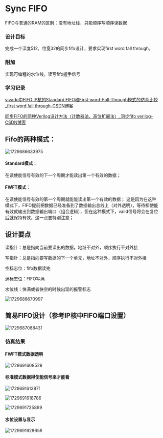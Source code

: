 # Sync FIFO

FIFO与普通的RAM的区别：没有地址线，只能顺序写顺序读数据


### 设计目标

完成一个深度512，位宽32的同步fifo设计，要求实现first word fall through。

### 附加

实现可编程的水位线，读写fifo握手信号

### 学习记录

[vivado中FIFO IP核的Standard FIFO和First-word-Fall-Through模式的仿真比较_first word fall through-CSDN博客](https://blog.csdn.net/woshiyuzhoushizhe/article/details/106173261)

[同步FIFO的两种Verilog设计方法（计数器法、高位扩展法）_同步fifo verilog-CSDN博客](https://blog.csdn.net/wuzhikaidetb/article/details/121136040)

## Fifo的两种模式：

![1729686633975](image/Sync_FIFO/1729686633975.png)

#### Standard模式：

在读使能信号有效的下一个周期才能读出第一个有效的数据；

#### FWFT模式：

在读使能信号有效的第一个周期就能能读出第一个有效的数据； 这是因为在这种模式下，FIFO提前把数据已经准备到了数据输出总线上（对外透明），等待都使能有效就输出到数据输出端口（组合逻辑），但在这种模式下，valid信号将会在复位后就保持有效，这一点要特别注意；

## 设计要点

读指针：总是指向当前要读出的数据，地址不对外，顺序执行不对外接

写指针：总是指向要写数据的下一个单元，地址不对外，顺序执行不对外接

空标志位：fifo数据读完

满标志位：FIFO写满

水位线：快满或者快空的时候出现的报警标志

![1729686670997](image/Sync_FIFO/1729686670997.png)

## 简易FIFO设计（参考IP核中FIFO端口设置）

![1729687088431](image/Sync_FIFO/1729687088431.png)

### 仿真结果

#### FWFT模式数据透明

![1729691608529](image/Sync_FIFO/1729691608529.png)

#### 标准模式数据得使能信号来才能看

![1729691612871](image/Sync_FIFO/1729691612871.png)

![1729691618786](image/Sync_FIFO/1729691618786.png)

![1729691725899](image/Sync_FIFO/1729691725899.png)

#### 水位设置与显示

![1729691628659](image/Sync_FIFO/1729691628659.png)
